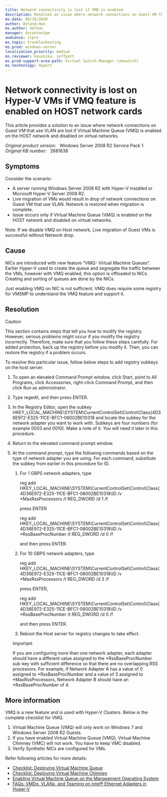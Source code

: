 ```yaml
---
title: Network connectivity is lost if VMQ is enabled
description: Resolves an issue where network connections on Guest VM that use VLAN are lost if Virtual Machine Queue (VMQ) is enabled on the HOST network and disabled on virtual networks.
ms.date: 09/16/2020
author: Deland-Han
ms.author: delhan
manager: dscontentpm
audience: itpro
ms.topic: troubleshooting
ms.prod: windows-server
localization_priority: medium
ms.reviewer: kaushika, jeffpatt
ms.prod-support-area-path: Virtual Switch Manager (vmswitch)
ms.technology: HyperV
---
```

# Network connectivity is lost on Hyper-V VMs if VMQ feature is enabled on HOST network cards

This article provides a solution to an issue where network connections on Guest VM that use VLAN are lost if Virtual Machine Queue (VMQ) is enabled on the HOST network and disabled on virtual networks.

_Original product version:_ &nbsp; Windows Server 2008 R2 Service Pack 1  
_Original KB number:_ &nbsp; 2681638

## Symptoms

Consider the scenario:

- A server running Windows Server 2008 R2 with Hyper-V installed or Microsoft Hyper-V Server 2008 R2.
- Live migration of VMs would result in drop of network connections on Guest VM that use VLAN. Network is restored when migration is complete.
- Issue occurs only if Virtual Machine Queue (VMQ) is enabled on the HOST network and disabled on virtual networks.

Note: If we disable VMQ on Host network, Live migration of Guest VMs is successful without Network drop.

## Cause

NICs are introduced with new feature "VMQ- Virtual Machine Queues". Earlier Hyper-V used to create the queue and segregate the traffic between the VMs, however with VMQ enabled, this option is offloaded to NICs. Creating and sorting of queues are done by the NICs. 

Just enabling VMQ on NIC is not sufficient. VMQ does require some registry for VMSMP to understand the VMQ feature and support it.

## Resolution

> [!CAUTION]
> This section contains steps that tell you how to modify the registry. However, serious problems might occur if you modify the registry incorrectly. Therefore, make sure that you follow these steps carefully. For added protection, back up the registry before you modify it. Then, you can restore the registry if a problem occurs.

To resolve this particular issue, follow below steps to add registry subkeys on the host server.

1. To open an elevated Command Prompt window, click Start, point to All Programs, click Accessories, right-click Command Prompt, and then click Run as administrator.
2. Type regedit, and then press ENTER.
3. In the Registry Editor, open the subkey HKEY_LOCAL_MACHINE\SYSTEM\CurrentControlSet\Control\Class\{4D36E972-E325-11CE-BFC1-08002BE10318 and locate the subkey for the network adapter you want to work with. Subkeys are four numbers (for example 0003 and 0010). Make a note of it. You will need it later in this procedure.
4. Return to the elevated command prompt window.
5. At the command prompt, type the following commands based on the type of network adapter you are using. For each command, substitute the subkey from earlier in this procedure for ID.

    1. For 1 GBPS network adapters, type
    
        reg add HKEY_LOCAL_MACHINE\SYSTEM\CurrentControlSet\Control\Class\{4D36E972-E325-11CE-BFC1-08002BE10318\ID /v *MaxRssProcessors /t REG_DWORD /d 1 /f 
        
        press ENTER
        
        reg add HKEY_LOCAL_MACHINE\SYSTEM\CurrentControlSet\Control\Class\{4D36E972-E325-11CE-BFC1-08002BE10318\ID /v *RssBaseProcNumber /t REG_DWORD /d 0 /f 
        
        and then press ENTER.
    2. For 10 GBPS network adapters, type 
    
        reg add HKEY_LOCAL_MACHINE\SYSTEM\CurrentControlSet\Control\Class\{4D36E972-E325-11CE-BFC1-08002BE10318\ID /v *MaxRssProcessors /t REG_DWORD /d 3 /f 
        
        press ENTER, 
        
        reg add HKEY_LOCAL_MACHINE\SYSTEM\CurrentControlSet\Control\Class\{4D36E972-E325-11CE-BFC1-08002BE10318\ID /v *RssBaseProcNumber /t REG_DWORD /d 0 /f 
        
        and then press ENTER.
    3. Reboot the Host server for registry changes to take effect.
    
    > [!IMPORTANT]
    > If you are configuring more than one network adapter, each adapter should have a different value assigned to the *RssBaseProcNumber sub-key with sufficient difference so that there are no overlapping RSS processors.
    For example, if Network Adapter A has a value of 0 assigned to *RssBaseProcNumber and a value of 3 assigned to *MaxRssProcessors, Network Adapter B should have an *RssBaseProcNumber of 4.

## More information

VMQ is a new feature and is used with Hyper-V Clusters. Below is the complete checklist for VMQ.

1. Virtual Machine Queue (VMQ) will only work on Windows 7 and Windows Server 2008 R2 Guests.
2. If you have enabled Virtual Machine Queue (VMQ), Virtual Machine Chimney (VMC) will not work. You have to keep VMC disabled.
3. Verify Synthetic NICs are configured for VMs.

Refer following articles for more details:

- [Checklist: Deploying Virtual Machine Queue](https://technet.microsoft.com/library/gg162680%28ws.10%29.aspx) 
- [Checklist: Deploying Virtual Machine Chimney](https://technet.microsoft.com/library/gg162685%28ws.10%29.aspx) 
- [Enabling Virtual Machine Queue on the Management Operating System](https://technet.microsoft.com/library/gg162696%28ws.10%29.aspx) 
- [FAQs: VMDq, VLANs, and Teaming on Intel® Ethernet Adapters in Hyper-V](https://www.intel.com/support/network/sb/cs-030993.htm?wapkw=%28hyper-v%29) 
